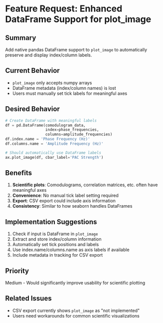 <!-- ---
!-- Timestamp: 2025-06-09 23:35:00
!-- Author: ywatanabe
!-- File: /data/gpfs/projects/punim2354/ywatanabe/.claude-worktree/scitex_repo/project_management/feature_requests/feature-request-plot-image-dataframe-support.md
!-- --- -->

# Feature Request: Enhanced DataFrame Support for plot_image

## Summary
Add native pandas DataFrame support to `plot_image` to automatically preserve and display index/column labels.

## Current Behavior
- `plot_image` only accepts numpy arrays
- DataFrame metadata (index/column names) is lost
- Users must manually set tick labels for meaningful axes

## Desired Behavior
```python
# Create DataFrame with meaningful labels
df = pd.DataFrame(comodulogram_data,
                  index=phase_frequencies,
                  columns=amplitude_frequencies)
df.index.name = 'Phase Frequency (Hz)'
df.columns.name = 'Amplitude Frequency (Hz)'

# Should automatically use DataFrame labels
ax.plot_image(df, cbar_label='PAC Strength')
```

## Benefits
1. **Scientific plots**: Comodulograms, correlation matrices, etc. often have meaningful axes
2. **Convenience**: No manual tick label setting required
3. **Export**: CSV export could include axis information
4. **Consistency**: Similar to how seaborn handles DataFrames

## Implementation Suggestions
1. Check if input is DataFrame in `plot_image`
2. Extract and store index/column information
3. Automatically set tick positions and labels
4. Use index.name/columns.name as axis labels if available
5. Include metadata in tracking for CSV export

## Priority
Medium - Would significantly improve usability for scientific plotting

## Related Issues
- CSV export currently shows `plot_image` as "not implemented"
- Users need workarounds for common scientific visualizations

<!-- EOF -->